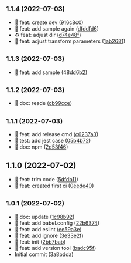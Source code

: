 ## <small>1.1.4 (2022-07-03)</small>

* :construction_worker: feat: create dev ([916c8c0](https://github.com/zacard-orc/babel-plugin-xyconsole/commit/916c8c0))
* :memo: feat: add sample again ([dfddfd6](https://github.com/zacard-orc/babel-plugin-xyconsole/commit/dfddfd6))
* :recycle: feat: adjust dir ([d74e48f](https://github.com/zacard-orc/babel-plugin-xyconsole/commit/d74e48f))
* :wrench: feat: adjust transform parameters ([1ab2681](https://github.com/zacard-orc/babel-plugin-xyconsole/commit/1ab2681))



## <small>1.1.3 (2022-07-03)</small>

* :memo: feat: add sample ([48dd6b2](https://github.com/zacard-orc/babel-plugin-xyconsole/commit/48dd6b2))



## <small>1.1.2 (2022-07-03)</small>

* :memo: doc: reade ([cb99cce](https://github.com/zacard-orc/babel-plugin-xyconsole/commit/cb99cce))



## <small>1.1.1 (2022-07-03)</small>

* :construction: feat: add release cmd ([c6237a3](https://github.com/zacard-orc/babel-plugin-xyconsole/commit/c6237a3))
* :construction: test: add jest case ([05b4b72](https://github.com/zacard-orc/babel-plugin-xyconsole/commit/05b4b72))
* :memo: doc: npm ([2d53f46](https://github.com/zacard-orc/babel-plugin-xyconsole/commit/2d53f46))



## 1.1.0 (2022-07-02)

* :hammer: feat: trim code ([5dfdb11](https://github.com/zacard-orc/babel-plugin-xyconsole/commit/5dfdb11))
* :rocket: feat: created first ci ([0eede40](https://github.com/zacard-orc/babel-plugin-xyconsole/commit/0eede40))



## <small>1.0.1 (2022-07-02)</small>

* :art: doc: update ([1c98b92](https://github.com/zacard-orc/babel-plugin-xyconsole/commit/1c98b92))
* :art: feat: add babel.config ([22b6374](https://github.com/zacard-orc/babel-plugin-xyconsole/commit/22b6374))
* :art: feat: add eslint ([ee59a3e](https://github.com/zacard-orc/babel-plugin-xyconsole/commit/ee59a3e))
* :art: feat: add ignore ([3e33e2f](https://github.com/zacard-orc/babel-plugin-xyconsole/commit/3e33e2f))
* :art: feat: init ([2bb7bab](https://github.com/zacard-orc/babel-plugin-xyconsole/commit/2bb7bab))
* :construction: feat: add version tool ([badc95f](https://github.com/zacard-orc/babel-plugin-xyconsole/commit/badc95f))
* Initial commit ([3a8bdda](https://github.com/zacard-orc/babel-plugin-xyconsole/commit/3a8bdda))



